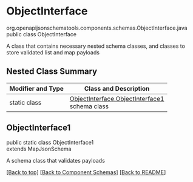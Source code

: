 # ObjectInterface
org.openapijsonschematools.components.schemas.ObjectInterface.java
public class ObjectInterface

A class that contains necessary nested schema classes, and classes to store validated list and map payloads

## Nested Class Summary
| Modifier and Type | Class and Description |
| ----------------- | ---------------------- |
| static class | [ObjectInterface.ObjectInterface1](#objectinterface1)<br> schema class |

## ObjectInterface1
public static class ObjectInterface1<br>
extends MapJsonSchema

A schema class that validates payloads

[[Back to top]](#top) [[Back to Component Schemas]](../../../README.md#Component-Schemas) [[Back to README]](../../../README.md)
